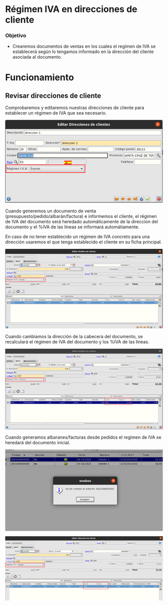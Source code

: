 # Régimen IVA en direcciones de cliente

### Objetivo

* Crearemos documentos de ventas en los cuales el regimen de IVA se establecerá según lo tengamos informado en la dirección del cliente asociada al documento.

# Funcionamiento

## Revisar direcciones de cliente
Comprobaremos y editaremos nuestras direcciones de cliente para establecer un régimen de IVA que sea necesario.

![Régimen dirección cliente](./img/regiva1.png)

Cuando generemos un documento de venta (presupuesto/pedido/albarán/factura) e informemos el cliente, el régimen de IVA del documento será heredado automáticamente de la direccion del documento y el %IVA de las líneas se informará automátiamente.

En caso de no tener establecido un régimen de IVA concreto para una dirección usaremos el que tenga establecido el cliente en su ficha principal.

![Cabecera documento cliente](./img/regiva2.png)

Cuando cambiamos la dirección de la cabecera del documento, se recalculará el régimen de IVA del documento y los %IVA de las líneas.

![Cabecera documento general](./img/regiva3.png)

Cuando generamos albaranes/facturas desde pedidos el regimen de IVA se heredará del documento inicial.

![Generación documentos](./img/regiva4.png)

![Cabecera Albarán](./img/regiva5.png)

